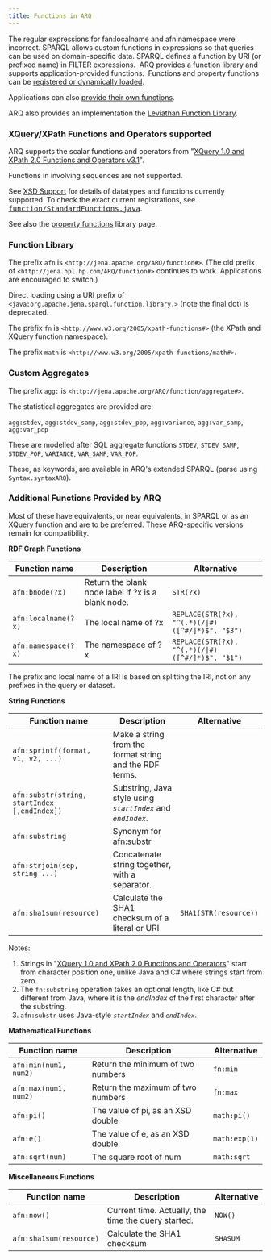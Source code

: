 ```yaml
---
title: Functions in ARQ
---
```


The regular expressions for fan:localname and afn:namespace were incorrect.
SPARQL allows custom functions in expressions so that
queries can be used on domain-specific data. SPARQL defines a
function by URI (or prefixed name) in FILTER expressions.  ARQ
provides a function library and supports application-provided
functions.  Functions and property functions can be
[registered or dynamically loaded](extension.html).

Applications can also
[provide their own functions](writing_functions.html).

ARQ also provides an implementation the 
[Leviathan Function Library](http://www.dotnetrdf.org/leviathan).

### XQuery/XPath Functions and Operators supported

ARQ supports the scalar functions and operators from 
"[XQuery 1.0 and XPath 2.0 Functions and Operators v3.1](https://www.w3.org/TR/xpath-functions-3/)". 

Functions in involving sequences are not supported.

See [XSD Support](xsd-support.html) for details of datatypes and functions
currently supported.  To check the exact current registrations, see
<tt>[function/StandardFunctions.java](https://github.com/apache/jena/blob/main/jena-arq/src/main/java/org/apache/jena/sparql/function/StandardFunctions.java)</tt>.

See also the [property functions](library-propfunc.html) library
page.

### Function Library

The prefix `afn` is `<http://jena.apache.org/ARQ/function#>`.
(The old prefix of `<http://jena.hpl.hp.com/ARQ/function#>` continues to
work. Applications are encouraged to switch.)

Direct loading using a URI prefix of
`<java:org.apache.jena.sparql.function.library.>` (note the final
dot) is deprecated.

The prefix `fn` is `<http://www.w3.org/2005/xpath-functions#>` (the
XPath and XQuery function namespace).

The prefix `math` is `<http://www.w3.org/2005/xpath-functions/math#>`.

### Custom Aggregates

The prefix `agg:` is `<http://jena.apache.org/ARQ/function/aggregate#>`.

The statistical aggregates are provided are:

`agg:stdev`, `agg:stdev_samp`, `agg:stdev_pop`,
`agg:variance`, `agg:var_samp`, `agg:var_pop`

These are modelled after SQL aggregate functions `STDEV`, `STDEV_SAMP`, `STDEV_POP`,
`VARIANCE`, `VAR_SAMP`, `VAR_POP`.

These, as keywords, are available in ARQ's extended SPARQL (parse using `Syntax.syntaxARQ`).

### Additional Functions Provided by ARQ

Most of these have equivalents, or near equivalents, in SPARQL or as an
XQuery function and are to be preferred. These ARQ-specific versions remain
for compatibility.

**RDF Graph Functions**

Function name | Description | Alternative
------------- | ----------- | -----------
`afn:bnode(?x)`  | Return the blank node label if ?x is a blank node. | `STR(?x)`
`afn:localname(?x)` | The local name of ?x | `REPLACE(STR(?x), "^(.*)(/\|#)([^#/]*)$", "$3")`
`afn:namespace(?x)` | The namespace of ?x  | `REPLACE(STR(?x), "^(.*)(/\|#)([^#/]*)$", "$1")`

The prefix and local name of a IRI is based on splitting the IRI, not on any prefixes in the query or dataset.

**String Functions**

Function name | Description | Alternative
------------- | ----------- | -----------
`afn:sprintf(format, v1, v2, ...)` | Make a string from the format string and the RDF terms.
`afn:substr(string, startIndex [,endIndex])` | Substring, Java style using *`startIndex`* and *`endIndex`*.
`afn:substring` | Synonym for afn:substr
`afn:strjoin(sep, string ...)` | Concatenate string together, with a separator.
`afn:sha1sum(resource)` | Calculate the SHA1 checksum of a literal or URI | `SHA1(STR(resource))`

Notes:

1.  Strings in
    "[XQuery 1.0 and XPath 2.0 Functions and Operators](http://www.w3.org/TR/xpath-functions-3/)"
    start from character position one, unlike Java and C\# where
    strings start from zero.
2.  The `fn:substring` operation takes an optional length, like C\#
    but different from Java, where it is the *endIndex* of the first
    character after the substring.
3.  `afn:substr` uses Java-style  *`startIndex`* and *`endIndex`*.

**Mathematical Functions**

Function name | Description | Alternative
------------- | ----------- | -----------
`afn:min(num1, num2)` | Return the minimum of two numbers | `fn:min`
`afn:max(num1, num2)` | Return the maximum of two numbers | `fn:max`
`afn:pi()` | The value of pi, as an XSD double | `math:pi()`
`afn:e()` | The value of e, as an XSD double | `math:exp(1)`
`afn:sqrt(num)` | The square root of num | `math:sqrt`

**Miscellaneous Functions**

Function name | Description | Alternative
------------- | ----------- | -----------
`afn:now()` | Current time. Actually, the time the query started. | `NOW()`
`afn:sha1sum(resource)` | Calculate the SHA1 checksum | `SHASUM`
